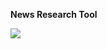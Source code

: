 **News Research Tool**

<img src="https://github.com/user-attachments/assets/e0679385-e4b5-4ef2-98a3-101374ff36fc">

